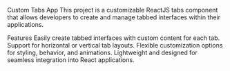 Custom Tabs App
This project is a customizable ReactJS tabs component that allows developers to create and manage tabbed interfaces within their applications.

Features
Easily create tabbed interfaces with custom content for each tab.
Support for horizontal or vertical tab layouts.
Flexible customization options for styling, behavior, and animations.
Lightweight and designed for seamless integration into React applications.

